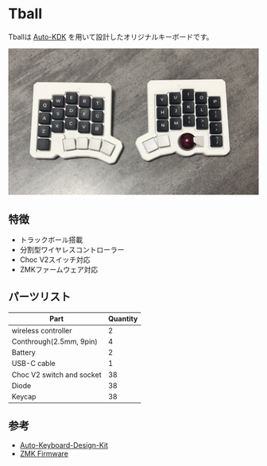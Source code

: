 # Tball

Tballは [Auto-KDK](https://auto-kdk.pages.dev/) を用いて設計したオリジナルキーボードです。

![Preview](https://raw.githubusercontent.com/MisonoTakezo/Tball/main/images/tball-photo.jpg)

## 特徴
- トラックボール搭載
- 分割型ワイヤレスコントローラー
- Choc V2スイッチ対応
- ZMKファームウェア対応

## パーツリスト
|Part|Quantity|
|---|---|
|wireless controller|2|
|Conthrough(2.5mm, 9pin)|4|
|Battery|2|
|USB-C cable|1|
|Choc V2 switch and socket|38|
|Diode|38|
|Keycap|38|

## 参考
- [Auto-Keyboard-Design-Kit](https://auto-kdk.pages.dev/)
- [ZMK Firmware](https://zmk.dev/)

